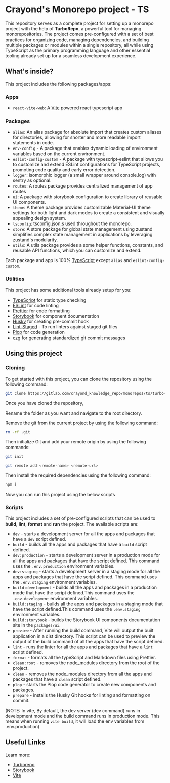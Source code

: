 # Crayond's Monorepo project - TS

This repository serves as a complete project for setting up a monorepo project with the help of **TurboRepo**, a powerful tool for managing monorepositories. The project comes pre-configured with a set of best practices for organizing code, managing dependencies, and building multiple packages or modules within a single repository, all while using TypeScript as the primary programming language and other essential tooling already set up for a seamless development experience.

## What's inside?

This project includes the following packages/apps:
### Apps

- `react-vite-web`: A [Vite](https://vitejs.dev/) powered react typescript app

### Packages

- `alias`: An alias package for absolute import that creates custom aliases for directories, allowing for shorter and more readable import statements in code.
- `env-config` -  A package that enables dynamic loading of environment variables based on the current environment.
- `eslint-config-custom` - A package with typescript-eslint that allows you to customize and extend ESLint configurations for TypeScript projects, promoting code quality and early error detection.
- `logger`: isomorphic logger (a small wrapper around console.log) with sentry as optional.
- `routes`: A routes package provides centralized management of app routes
- `ui`: A package with storybook configuration to create library of reusable UI components.
- `theme`: A theme package provides customizable Material-UI theme settings for both light and dark modes to create a consistent and visually appealing design system.
- `tsconfig`: tsconfig.json;s used throughout the monorepo.
- `store`: A store package for global state management using zustand simplifies complex state management in applications by leveraging zustand's modularity. 
- `utils`: A utils package provides a some helper functions, constants, and reusable API functions, which you can customize and extend.
  
Each package and app is 100% [TypeScript](https://www.typescriptlang.org/) except `alias` and `eslint-config-custom`.

### Utilities

This project has some additional tools already setup for you:

- [TypeScript](https://www.typescriptlang.org/) for static type checking
- [ESLint](https://eslint.org/) for code linting
- [Prettier](https://prettier.io) for code formatting
- [Storybook](https://storybook.js.org/docs/react/get-started/install) for component documentation
- [Husky](https://typicode.github.io/husky/#/) for creating pre-commit hook
- [Lint-Staged](https://github.com/okonet/lint-staged) - To run linters against staged git files
- [Plop](https://plopjs.com/) for code generation
- [czg](https://cz-git.qbb.sh/cli/) for generating standardized git commit messages

## Using this project

### Cloning

To get started with this project, you can clone the repository using the following command:

```sh
git clone https://gitlab.com/crayond_knowledge_repo/monorepos/ts/turbo-monorepo-project-ts.git
```

Once you have cloned the repository, 

Rename the folder as you want and navigate to the root directory.

Remove the git from the current project by using the following command:

```sh
rm -rf .git
```

Then initialize Git and add your remote origin by using the following commands:

```sh
git init
```

```sh
git remote add <remote-name> <remote-url>
```

Then install the required dependencies using the following command:

```sh
npm i
```

Now you can run this project using the below scripts

### Scripts

This project includes a set of pre-configured scripts that can be used to **build**, **lint**, **format** and **run** the project. The available scripts are:

- `dev` -  starts a development server for all the apps and packages that have a `dev` script defined.
- `build` - builds all the apps and packages that have a `build` script defined.
- `dev:production` - starts a development server in a production mode for all the apps and packages that have the script defined. This command uses the `.env.production` environment variables.
- `dev:staging` - starts a development server in a staging mode for all the apps and packages that have the script defined. This command uses the `.env.staging` environment variables.
- `build:development` - builds all the apps and packages in a production mode that have the script defined.This command uses the `.env.development` environment variables.
- `build:staging` - builds all the apps and packages in a staging mode that have the script defined.This command uses the `.env.staging` environment variables.
- `build:storybook` - builds the Storybook UI components documentation site in the `packages/ui`.
- `preview` - After running the build command, Vite will output the built application in a dist directory. This script can be used to preview the output of the build command of all the apps that have the script defined.
- `lint` - runs the linter for all the apps and packages that have a `lint` script defined.
- `format` - formats all the typeScript and Markdown files using Prettier.
- `clean:root` - removes the node_modules directory from the root of the project.
- `clean` - removes the node_modules directory from all the apps and packages that have a `clean` script defined.
- `plop` - starts the Plop code generator to create new components and packages.
- `prepare` - installs the Husky Git hooks for linting and formatting on commit.


(NOTE: In vite, By default, the dev server (dev command) runs in development mode and the build command runs in production mode. This means when running `vite build`, it will load the env variables from .env.production)


## Useful Links

Learn more:

- [Turborepo](https://turbo.build/repo/docs)
- [Storybook](https://storybook.js.org/docs/react/get-started/install)
- [Vite](https://vitejs.dev/)

